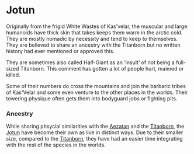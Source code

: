 # Jotun

Originally from the frigid White Wastes of Kas'velar, the muscular and large humanoids have thick skin that takes keeps them warm in the arctic cold. They are mostly nomadic by necessity and tend to keep to themselves. They are believed to share an ancestry with the Titanborn but no written history had ever mentioned or approved this.

They are sometimes also called Half-Giant as an ‘insult’ of not being a full-sized Titanborn. This comment has gotten a lot of people hurt, maimed or killed.

Some of their numbers do cross the mountains and join the barbaric tribes of Kas'Velar and some even venture to the other places in the worlds. Their towering physique often gets them into bodyguard jobs or fighting pits.

### Ancestry

While sharing phsycial similarities with the [Aezatan](Aezatan%203da707b77610408784cd1bdfc44fe23f.md) and the [Titanborn](Titanborn%20cfc56316494e4efeb581fb61e10eabab.md), the [Jotun](Jotun%20854ab2adba3d4ce09e6d2109bb4651e5.md) have become their own as live in distinct ways. Due to their smaller size, compared to the [Titanborn](Titanborn%20cfc56316494e4efeb581fb61e10eabab.md), they have had an easier time integrating with the rest of the species in the worlds.